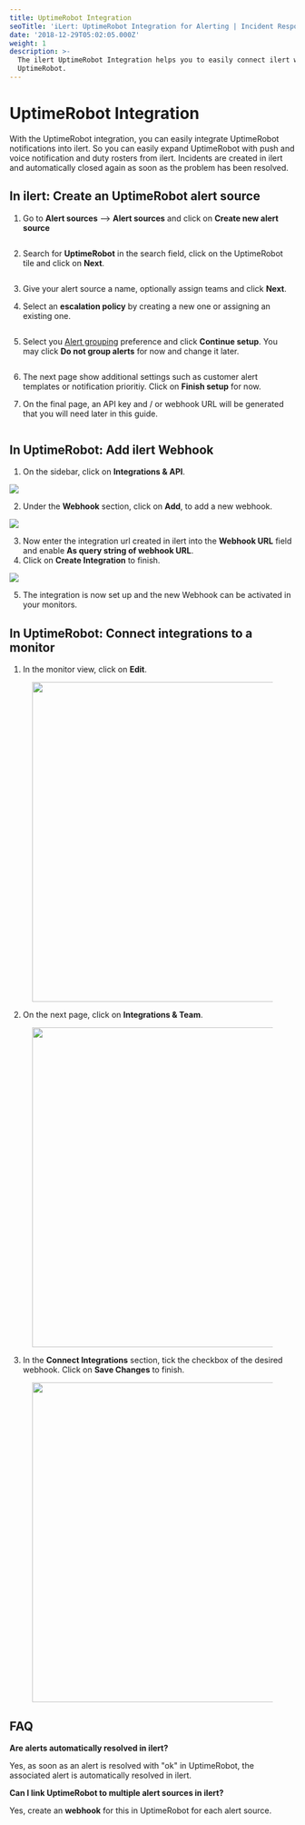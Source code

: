```yaml
---
title: UptimeRobot Integration
seoTitle: 'iLert: UptimeRobot Integration for Alerting | Incident Response | Uptime'
date: '2018-12-29T05:02:05.000Z'
weight: 1
description: >-
  The ilert UptimeRobot Integration helps you to easily connect ilert with
  UptimeRobot.
---
```


# UptimeRobot Integration

With the UptimeRobot integration, you can easily integrate UptimeRobot notifications into ilert. So you can easily expand UptimeRobot with push and voice notification and duty rosters from ilert. Incidents are created in ilert and automatically closed again as soon as the problem has been resolved.

## In ilert: Create an UptimeRobot alert source <a href="#alert-source" id="alert-source"></a>

1.  Go to **Alert sources** --> **Alert sources** and click on **Create new alert source**

    <figure><img src="../../.gitbook/assets/Screenshot 2023-08-28 at 10.21.10.png" alt=""><figcaption></figcaption></figure>
2.  Search for **UptimeRobot** in the search field, click on the UptimeRobot tile and click on **Next**.&#x20;

    <figure><img src="../../.gitbook/assets/Screenshot 2023-08-28 at 10.24.23.png" alt=""><figcaption></figcaption></figure>
3. Give your alert source a name, optionally assign teams and click **Next**.
4.  Select an **escalation policy** by creating a new one or assigning an existing one.

    <figure><img src="../../.gitbook/assets/Screenshot 2023-08-28 at 11.37.47.png" alt=""><figcaption></figcaption></figure>
5.  Select you [Alert grouping](../../alerting/alert-sources.md#alert-grouping) preference and click **Continue setup**. You may click **Do not group alerts** for now and change it later.&#x20;

    <figure><img src="../../.gitbook/assets/Screenshot 2023-08-28 at 11.38.24.png" alt=""><figcaption></figcaption></figure>
6. The next page show additional settings such as customer alert templates or notification prioritiy. Click on **Finish setup** for now.
7.  On the final page, an API key and / or webhook URL will be generated that you will need later in this guide.

    <figure><img src="../../.gitbook/assets/il-1-1.png" alt=""><figcaption></figcaption></figure>

## In UptimeRobot: Add ilert Webhook <a href="#add-webhook" id="add-webhook"></a>

1. On the sidebar, click on **Integrations & API**.

![](<../../.gitbook/assets/1 (1) (1) (1) (1) (1) (1) (1).png>)

2. Under the **Webhook** section, click on **Add**, to add a new webhook.

![](<../../.gitbook/assets/2 (1) (1) (1) (1) (1) (1).png>)

3. Now enter the integration url created in ilert into the **Webhook URL** field and enable **As query string of webhook URL**.
4. Click on **Create Integration** to finish.

![](<../../.gitbook/assets/3 (2) (1).png>)

5. The integration is now set up and the new Webhook can be activated in your monitors.

## In UptimeRobot: Connect integrations to a monitor <a href="#add-webhook" id="add-webhook"></a>

1. In the monitor view, click on **Edit**.

<figure><img src="../../.gitbook/assets/4 (7).png" alt="" width="563"><figcaption></figcaption></figure>

2. On the next page, click on **Integrations & Team**.

<figure><img src="../../.gitbook/assets/5 (7).png" alt="" width="563"><figcaption></figcaption></figure>

3. In the **Connect Integrations** section, tick the checkbox of the desired webhook. Click on **Save Changes** to finish.

<figure><img src="../../.gitbook/assets/6 (8).png" alt="" width="563"><figcaption></figcaption></figure>

## FAQ <a href="#faq" id="faq"></a>

**Are alerts automatically resolved in ilert?**

Yes, as soon as an alert is resolved with "ok" in UptimeRobot, the associated alert is automatically resolved in ilert.

**Can I link UptimeRobot to multiple alert sources in ilert?**

Yes, create an **webhook** for this in UptimeRobot for each alert source.

